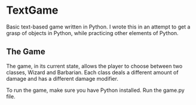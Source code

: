# TextGame

Basic text-based game written in Python. I wrote this in an attempt to get a grasp of objects in Python, while practicing other elements of Python.

## The Game
The game, in its current state, allows the player to choose between two classes, Wizard and Barbarian. Each class deals a different amount of damage and has a different damage modifier.

To run the game, make sure you have Python installed. Run the game.py file.
